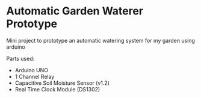 # Automatic Garden Waterer Prototype

Mini project to prototype an automatic watering system for my garden using arduino

Parts used:
- Arduino UNO
- 1 Channel Relay
- Capacitive Soil Moisture Sensor (v1.2)
- Real Time Clock Module (DS1302)
